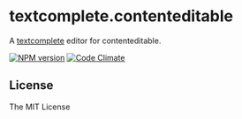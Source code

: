 # textcomplete.contenteditable

A [textcomplete](https://github.com/yuku-t/textcomplete) editor for contenteditable.

[![NPM version](http://img.shields.io/npm/v/textcomplete.contenteditable.svg)](https://www.npmjs.com/package/textcomplete.contenteditable)
[![Code Climate](https://codeclimate.com/github/yuku-t/textcomplete.contenteditable/badges/gpa.svg)](https://codeclimate.com/github/yuku-t/textcomplete.contenteditable)

## License

The MIT License
